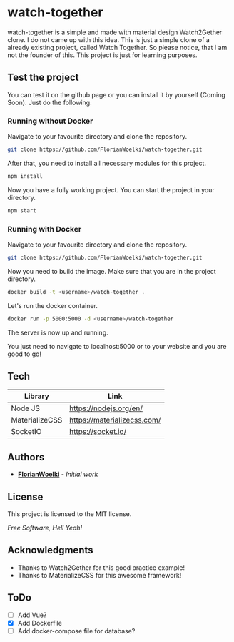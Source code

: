# watch-together
watch-together is a simple and made with material design Watch2Gether clone.
I do not came up with this idea. This is just a simple clone of a already existing project, called Watch Together.
So please notice, that I am not the founder of this. This project is just for learning purposes.

## Test the project
You can test it on the github page or you can install it by yourself (Coming Soon).
Just do the following:
### Running without Docker
Navigate to your favourite directory and clone the repository.
```sh
git clone https://github.com/FlorianWoelki/watch-together.git
```

After that, you need to install all necessary modules for this project.
```sh
npm install
```

Now you have a fully working project. You can start the project in your directory.
```sh
npm start
```

### Running with Docker
Navigate to your favourite directory and clone the repository.
```sh
git clone https://github.com/FlorianWoelki/watch-together.git
```

Now you need to build the image. Make sure that you are in the project directory.
```sh
docker build -t <username>/watch-together .
```

Let's run the docker container.
```sh
docker run -p 5000:5000 -d <username>/watch-together
```

The server is now up and running.

You just need to navigate to localhost:5000 or to your website and you are good to go!

## Tech
| Library | Link |
| ------ | ------ |
|Node JS|https://nodejs.org/en/|
|MaterializeCSS|https://materializecss.com/|
|SocketIO|https://socket.io/|

## Authors
* **[FlorianWoelki](https://github.com/FlorianWoelki)** - *Initial work*

## License
This project is licensed to the MIT license.

*Free Software, Hell Yeah!*

## Acknowledgments
* Thanks to Watch2Gether for this good practice example!
* Thanks to MaterializeCSS for this awesome framework!

## ToDo
- [ ] Add Vue?
- [x] Add Dockerfile
- [ ] Add docker-compose file for database?
